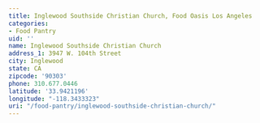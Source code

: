 ```yaml
---
title: Inglewood Southside Christian Church, Food Oasis Los Angeles
categories:
- Food Pantry
uid: ''
name: Inglewood Southside Christian Church
address_1: 3947 W. 104th Street
city: Inglewood
state: CA
zipcode: '90303'
phone: 310.677.0446
latitude: '33.9421196'
longitude: "-118.3433323"
uri: "/food-pantry/inglewood-southside-christian-church/"
---
```


